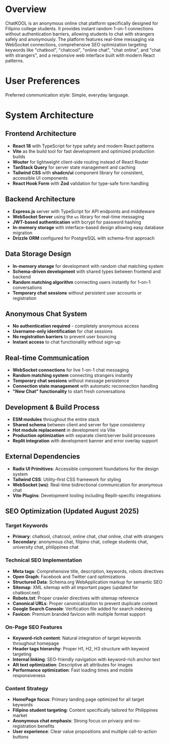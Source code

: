 # Overview

ChatKOOL is an anonymous online chat platform specifically designed for Filipino college students. It provides instant random 1-on-1 connections without authentication barriers, allowing students to chat with strangers safely and anonymously. The platform features real-time messaging via WebSocket connections, comprehensive SEO optimization targeting keywords like "chatkool", "chatcool", "online chat", "chat online", and "chat with strangers", and a responsive web interface built with modern React patterns.

# User Preferences

Preferred communication style: Simple, everyday language.

# System Architecture

## Frontend Architecture
- **React 18** with TypeScript for type safety and modern React patterns
- **Vite** as the build tool for fast development and optimized production builds
- **Wouter** for lightweight client-side routing instead of React Router
- **TanStack Query** for server state management and caching
- **Tailwind CSS** with **shadcn/ui** component library for consistent, accessible UI components
- **React Hook Form** with **Zod** validation for type-safe form handling

## Backend Architecture
- **Express.js** server with TypeScript for API endpoints and middleware
- **WebSocket Server** using the `ws` library for real-time messaging
- **JWT-based authentication** with bcrypt for password hashing
- **In-memory storage** with interface-based design allowing easy database migration
- **Drizzle ORM** configured for PostgreSQL with schema-first approach

## Data Storage Design
- **In-memory storage** for development with random chat matching system
- **Schema-driven development** with shared types between frontend and backend
- **Random matching algorithm** connecting users instantly for 1-on-1 conversations
- **Temporary chat sessions** without persistent user accounts or registration

## Anonymous Chat System
- **No authentication required** - completely anonymous access
- **Username-only identification** for chat sessions
- **No registration barriers** to prevent user bouncing
- **Instant access** to chat functionality without sign-up

## Real-time Communication
- **WebSocket connections** for live 1-on-1 chat messaging
- **Random matching system** connecting strangers instantly
- **Temporary chat sessions** without message persistence
- **Connection state management** with automatic reconnection handling
- **"New Chat" functionality** to start fresh conversations

## Development & Build Process
- **ESM modules** throughout the entire stack
- **Shared schema** between client and server for type consistency
- **Hot module replacement** in development via Vite
- **Production optimization** with separate client/server build processes
- **Replit integration** with development banner and error overlay support

## External Dependencies

- **Radix UI Primitives**: Accessible component foundations for the design system
- **Tailwind CSS**: Utility-first CSS framework for styling
- **WebSocket (ws)**: Real-time bidirectional communication for anonymous chat
- **Vite Plugins**: Development tooling including Replit-specific integrations

## SEO Optimization (Updated August 2025)

### Target Keywords
- **Primary**: chatkool, chatcool, online chat, chat online, chat with strangers
- **Secondary**: anonymous chat, filipino chat, college students chat, university chat, philippines chat

### Technical SEO Implementation
- **Meta tags**: Comprehensive title, description, keywords, robots directives
- **Open Graph**: Facebook and Twitter card optimizations
- **Structured Data**: Schema.org WebApplication markup for semantic SEO
- **Sitemap**: XML sitemap with all important pages (updated for chatkool.net)
- **Robots.txt**: Proper crawler directives with sitemap reference
- **Canonical URLs**: Proper canonicalization to prevent duplicate content
- **Google Search Console**: Verification file added for search indexing
- **Favicon**: Premium branded favicon with multiple format support

### On-Page SEO Features
- **Keyword-rich content**: Natural integration of target keywords throughout homepage
- **Header tags hierarchy**: Proper H1, H2, H3 structure with keyword targeting
- **Internal linking**: SEO-friendly navigation with keyword-rich anchor text
- **Alt text optimization**: Descriptive alt attributes for images
- **Performance optimization**: Fast loading times and mobile responsiveness

### Content Strategy
- **HomePage focus**: Primary landing page optimized for all target keywords
- **Filipino student targeting**: Content specifically tailored for Philippines market
- **Anonymous chat emphasis**: Strong focus on privacy and no-registration benefits
- **User experience**: Clear value propositions and multiple call-to-action buttons